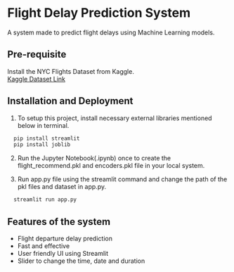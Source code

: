 # Flight Delay Prediction System

A system made to predict flight delays using Machine Learning models.


## Pre-requisite

Install the NYC Flights Dataset from Kaggle.<br>
[Kaggle Dataset Link](https://www.kaggle.com/varunmarvah/nyc-flights-dataset-exploratory-analysis)


## Installation and Deployment

1. To setup this project, install necessary external libraries mentioned below in terminal.

```bash
  pip install streamlit
  pip install joblib
```
2. Run the Jupyter Notebook(.ipynb) once to create the flight_recommend.pkl and encoders.pkl file in your local system.

3. Run app.py file using the streamlit command and change the path of the pkl files and dataset in app.py.

```bash
  streamlit run app.py
```


## Features of the system

- Flight departure delay prediction
- Fast and effective
- User friendly UI using Streamlit
- Slider to change the time, date and duration

